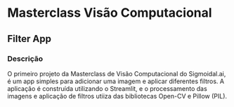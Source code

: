 # Masterclass Visão Computacional
## Filter App

### Descrição
O primeiro projeto da Masterclass de Visão Computacional do Sigmoidal.ai, é um app simples para adicionar uma imagem e aplicar diferentes filtros. A aplicação é construída utilizando o Streamlit, e o processamento das imagens e aplicação de filtros utiiza das bibliotecas Open-CV e Pillow (PIL).
